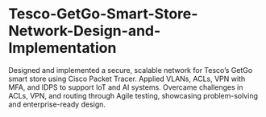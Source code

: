 # Tesco-GetGo-Smart-Store-Network-Design-and-Implementation
Designed and implemented a secure, scalable network for Tesco’s GetGo smart store using Cisco Packet Tracer. Applied VLANs, ACLs, VPN with MFA, and IDPS to support IoT and AI systems. Overcame challenges in ACLs, VPN, and routing through Agile testing, showcasing problem-solving and enterprise-ready design.
